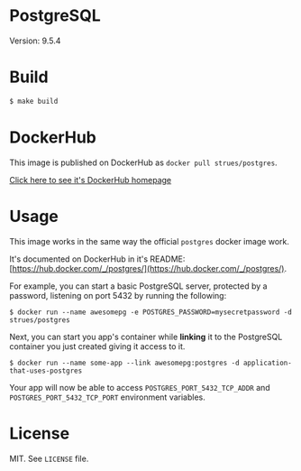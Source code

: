 # PostgreSQL

Version: 9.5.4

# Build

```bash
$ make build
```

# DockerHub

This image is published on DockerHub as `docker pull strues/postgres`.

[Click here to see it's DockerHub homepage](https://hub.docker.com/r/strues/postgres/)

# Usage

This image works in the same way the official `postgres` docker image work.

It's documented on DockerHub in it's README: [https://hub.docker.com/_/postgres/](https://hub.docker.com/_/postgres/).

For example, you can start a basic PostgreSQL server, protected by a password,
listening on port 5432 by running the following:

```
$ docker run --name awesomepg -e POSTGRES_PASSWORD=mysecretpassword -d strues/postgres
```

Next, you can start you app's container while **linking** it to the PostgreSQL
container you just created giving it access to it.

```
$ docker run --name some-app --link awesomepg:postgres -d application-that-uses-postgres
```

Your app will now be able to access `POSTGRES_PORT_5432_TCP_ADDR` and `POSTGRES_PORT_5432_TCP_PORT` environment variables.

# License

MIT. See `LICENSE` file.

